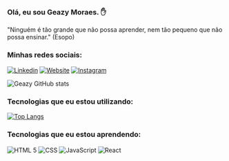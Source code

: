 ### Olá, eu sou Geazy Moraes. ✋
"Ninguém é tão grande que não possa aprender, nem tão pequeno que não possa ensinar." (Esopo)

### Minhas redes sociais:
[![Linkedin](https://img.shields.io/badge/LinkedIn-0077B5?style=for-the-badge&logo=linkedin&logoColor=white
)](https://www.linkedin.com/in/geazymoraes)
[![Website](https://img.shields.io/badge/website-000000?style=for-the-badge&logo=About.me&logoColor=white)](https://www.geazymoraes.com.br)
[![Instagram](https://img.shields.io/badge/Instagram-E4405F?style=for-the-badge&logo=instagram&logoColor=white
)]([https://www.geazymoraes.com.br](https://www.instagram.com/geazymoraes))

![Geazy GitHub stats](https://github-readme-stats.vercel.app/api?username=Geazy831&show_icons=true&theme=tokyonight)


### Tecnologias que eu estou utilizando:
[![Top Langs](https://github-readme-stats.vercel.app/api/top-langs/?username=Geazy831&hide_progress=true)](https://github.com/geazy831/github-readme-stats)

### Tecnologias que eu estou aprendendo:
<div style="display: inline_block"<br>
  <img align="center" alt="HTML 5" src="https://img.shields.io/badge/HTML5-E34F26?style=for-the-badge&logo=html5&logoColor=white"/>
  <img align="center" alt="CSS" src="https://img.shields.io/badge/CSS3-1572B6?style=for-the-badge&logo=css3&logoColor=white"/>
  <img align="center" alt="JavaScript" src="https://img.shields.io/badge/JavaScript-323330?style=for-the-badge&logo=javascript&logoColor=F7DF1E"/>
  <img align="center" alt="React" src="https://img.shields.io/badge/React-20232A?style=for-the-badge&logo=react&logoColor=61DAFB"/>
</div><br>

